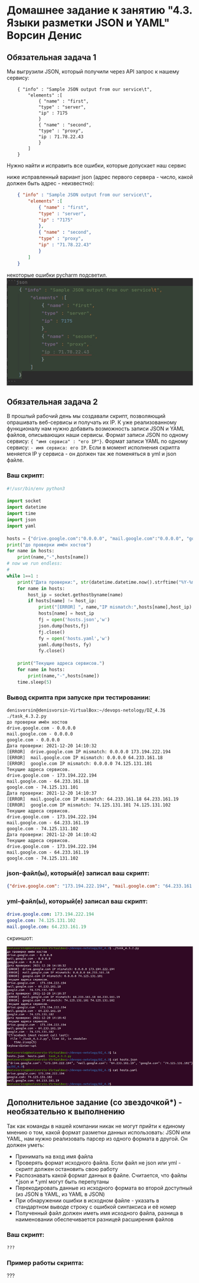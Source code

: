 # Домашнее задание к занятию "4.3. Языки разметки JSON и YAML" Ворсин Денис


## Обязательная задача 1
Мы выгрузили JSON, который получили через API запрос к нашему сервису:
```
    { "info" : "Sample JSON output from our service\t",
        "elements" :[
            { "name" : "first",
            "type" : "server",
            "ip" : 7175 
            }
            { "name" : "second",
            "type" : "proxy",
            "ip : 71.78.22.43
            }
        ]
    }
```
  Нужно найти и исправить все ошибки, которые допускает наш сервис

  ниже исправленный вариант json (адрес первого сервера - число, какой должен быть адрес - неизвестно):

```json
    { "info" : "Sample JSON output from our service\t",
        "elements" :[
            { "name" : "first",
            "type" : "server",
            "ip" : "7175" 
            },
            { "name" : "second",
            "type" : "proxy",
            "ip" : "71.78.22.43"
            }
        ]
    }
```
некоторые ошибки pycharm подсветил.
![картинка](DZ_4.3/2021-12-20%2013_37_17.jpg)

## Обязательная задача 2
В прошлый рабочий день мы создавали скрипт, позволяющий опрашивать веб-сервисы и получать их IP. К уже реализованному функционалу нам нужно добавить возможность записи JSON и YAML файлов, описывающих наши сервисы. Формат записи JSON по одному сервису: `{ "имя сервиса" : "его IP"}`. Формат записи YAML по одному сервису: `- имя сервиса: его IP`. Если в момент исполнения скрипта меняется IP у сервиса - он должен так же поменяться в yml и json файле.

### Ваш скрипт:
```python
#!/usr/bin/env python3

import socket
import datetime
import time
import json
import yaml

hosts = {"drive.google.com":"0.0.0.0", "mail.google.com":"0.0.0.0", "google.com":"0.0.0.0"}
print("до проверки имён хостов")
for name in hosts:
    print(name,"-",hosts[name])
# now we run endless:
#
while 1==1 :
    print("Дата проверки:", str(datetime.datetime.now().strftime("%Y-%m-%d %H:%M:%S")))
    for name in hosts:
        host_ip = socket.gethostbyname(name)
        if hosts[name] != host_ip:
            print("[ERROR] ", name,"IP mismatch:",hosts[name],host_ip)
            hosts[name] = host_ip
            fj = open('hosts.json','w')
            json.dump(hosts,fj)
            fj.close()
            fy = open('hosts.yaml','w')
            yaml.dump(hosts, fy)
            fy.close()

    print("Текущие адреса сервисов.")
    for name in hosts:
        print(name,"-",hosts[name])
    time.sleep(5)
```

### Вывод скрипта при запуске при тестировании:
```
denisvorsin@denisvorsin-VirtualBox:~/devops-netology/DZ_4.3$ ./task_4.3.2.py 
до проверки имён хостов
drive.google.com - 0.0.0.0
mail.google.com - 0.0.0.0
google.com - 0.0.0.0
Дата проверки: 2021-12-20 14:10:32
[ERROR]  drive.google.com IP mismatch: 0.0.0.0 173.194.222.194
[ERROR]  mail.google.com IP mismatch: 0.0.0.0 64.233.161.18
[ERROR]  google.com IP mismatch: 0.0.0.0 74.125.131.101
Текущие адреса сервисов.
drive.google.com - 173.194.222.194
mail.google.com - 64.233.161.18
google.com - 74.125.131.101
Дата проверки: 2021-12-20 14:10:37
[ERROR]  mail.google.com IP mismatch: 64.233.161.18 64.233.161.19
[ERROR]  google.com IP mismatch: 74.125.131.101 74.125.131.102
Текущие адреса сервисов.
drive.google.com - 173.194.222.194
mail.google.com - 64.233.161.19
google.com - 74.125.131.102
Дата проверки: 2021-12-20 14:10:42
Текущие адреса сервисов.
drive.google.com - 173.194.222.194
mail.google.com - 64.233.161.19
google.com - 74.125.131.102
```

### json-файл(ы), который(е) записал ваш скрипт:
```json
{"drive.google.com": "173.194.222.194", "mail.google.com": "64.233.161.19", "google.com": "74.125.131.102"}
```

### yml-файл(ы), который(е) записал ваш скрипт:
```yaml
drive.google.com: 173.194.222.194
google.com: 74.125.131.102
mail.google.com: 64.233.161.19
```
скриншот:

![term](DZ_4.3/2021-12-20%2014_11_07.jpg)

## Дополнительное задание (со звездочкой*) - необязательно к выполнению

Так как команды в нашей компании никак не могут прийти к единому мнению о том, какой формат разметки данных использовать: JSON или YAML, нам нужно реализовать парсер из одного формата в другой. Он должен уметь:
   * Принимать на вход имя файла
   * Проверять формат исходного файла. Если файл не json или yml - скрипт должен остановить свою работу
   * Распознавать какой формат данных в файле. Считается, что файлы *.json и *.yml могут быть перепутаны
   * Перекодировать данные из исходного формата во второй доступный (из JSON в YAML, из YAML в JSON)
   * При обнаружении ошибки в исходном файле - указать в стандартном выводе строку с ошибкой синтаксиса и её номер
   * Полученный файл должен иметь имя исходного файла, разница в наименовании обеспечивается разницей расширения файлов

### Ваш скрипт:
```python
???
```

### Пример работы скрипта:
???
